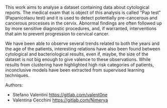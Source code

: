 This work aims to analyse a dataset containing data about cytological reports.
The medical exam that is object of this analysis is called “Pap test” (Papanicolaou test) and it is used to detect potentially pre-cancerous and cancerous processes in the cervix. Abnormal findings are often followed up by more sensitive diagnostic procedures, and, if warranted, interventions that aim to prevent progression to cervical cancer.

We have been able to observe several trends related to both the years and the age of the patients, interesting relations have also been found between cytological and bacteriological results, even if, maybe, the size of the dataset is not big enough to give valence to these observations.
While results from clustering have highlighted high risk categories of patients, inconclusive models have been extracted from supervised learning techniques.

Authors:

- Stefano Valentini https://gitlab.com/valent0ne
- Valentina Cecchini https://gitlab.com/Nimerya